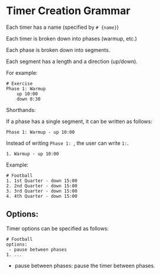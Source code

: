 # Timer Creation Grammar

Each timer has a name (specified by `# {name}`)

Each timer is broken down into phases (warmup, etc.)

Each phase is broken down into segments.

Each segment has a length and a direction (up/down).

For example:

```
# Exercise
Phase 1: Warmup
	up 10:00
	down 0:30
```

Shorthands:

If a phase has a single segment, it can be written as follows:

```
Phase 1: Warmup - up 10:00
```

Instead of writing `Phase 1: `, the user can write `1:`.

```
1. Warmup - up 10:00
```

Example:

```
# Football
1. 1st Quarter - down 15:00
2. 2nd Quarter - down 15:00
3. 3rd Quarter - down 15:00
4. 4th Quarter - down 15:00
```



## Options:

Timer options can be specified as follows:

```
# Football
options:
 - pause between phases
1. ...
```

- pause between phases: pause the timer between phases.